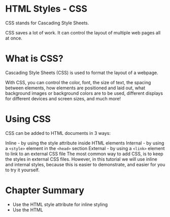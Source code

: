 # HTML Styles - CSS

CSS stands for Cascading Style Sheets.

CSS saves a lot of work. It can control the layout of multiple web pages all at once.

# What is CSS?

Cascading Style Sheets (CSS) is used to format the layout of a webpage.

With CSS, you can control the color, font, the size of text, the spacing between elements, how elements are positioned and laid out, what background images or background colors are to be used, different displays for different devices and screen sizes, and much more!

# Using CSS

CSS can be added to HTML documents in 3 ways:

Inline - by using the style attribute inside HTML elements
Internal - by using a `<style>` element in the `<head>` section
External - by using a `<link>` element to link to an external CSS file
The most common way to add CSS, is to keep the styles in external CSS files. However, in this tutorial we will use inline and internal styles, because this is easier to demonstrate, and easier for you to try it yourself.

# Chapter Summary

- Use the HTML style attribute for inline styling
- Use the HTML <style> element to define internal CSS
- Use the HTML <link> element to refer to an external CSS file
- Use the HTML <head> element to store <style> and <link> elements
- Use the CSS color property for text colors
- Use the CSS font-family property for text fonts
- Use the CSS font-size property for text sizes
- Use the CSS border property for borders
- Use the CSS padding property for space inside the border
- Use the CSS margin property for space outside the border
